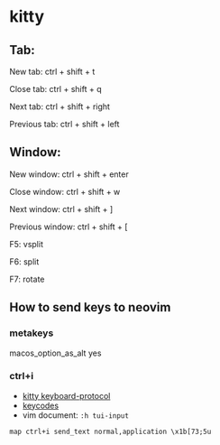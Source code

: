 # kitty

## Tab:

New tab: ctrl + shift + t

Close tab: ctrl + shift + q

Next tab: ctrl + shift + right

Previous tab: ctrl + shift + left

## Window:

New window: ctrl + shift + enter

Close window: ctrl + shift + w

Next window: ctrl + shift + ]

Previous window: ctrl + shift + [

F5: vsplit

F6: split

F7: rotate

## How to send keys to neovim

### metakeys

macos_option_as_alt yes

### ctrl+i

- [kitty keyboard-protocol](https://sw.kovidgoyal.net/kitty/keyboard-protocol/)
- [keycodes](http://www.leonerd.org.uk/hacks/fixterms/)
- vim document: `:h tui-input`

```
map ctrl+i send_text normal,application \x1b[73;5u
```

